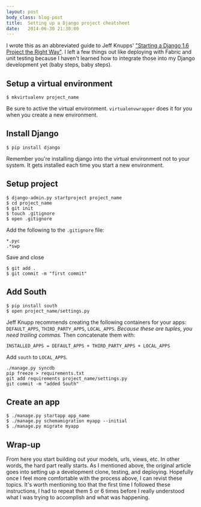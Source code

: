 ```yaml
---
layout: post
body_class: blog-post
title:  Setting up a Django project cheatsheet
date:   2014-06-30 21:30:00
---
```


I wrote this as an abbreviated guide to Jeff Knupps' ["Starting a Django 1.6 Project the Right Way"](http://www.jeffknupp.com/blog/2013/12/18/starting-a-django-16-project-the-right-way/). I left a few things out like deploying with Fabric and unit testing because I haven't learned how to integrate those into my Django development yet (baby steps, baby steps).

<!--more-->

## Setup a virtual environment

    $ mkvirtualenv project_name

Be sure to active the virtual environment. `virtualenvwrapper` does it for you when you create a new environment.

## Install Django

    $ pip install django

Remember you're installing django into the virtual environment not to your system. It gets installed each time you start a new environment.

## Setup project

    $ django-admin.py startproject project_name
    $ cd project_name
    $ git init
    $ touch .gitignore
    $ open .gitignore

Add the following to the `.gitignore` file:

    *.pyc
    .*swp

Save and close

    $ git add .
    $ git commit -m "first commit"

## Add South

    $ pip install south
    $ open project_name/settings.py

Jeff Knupp recommends creating the following containers for your apps: `DEFAULT_APPS`, `THIRD_PARTY_APPS`, `LOCAL_APPS`. *Because these are tuples, you need trailing commas.* Then concatenate them with:

    INSTALLED_APPS = DEFAULT_APPS + THIRD_PARTY_APPS + LOCAL_APPS

Add `south` to `LOCAL_APPS`.

    ./manage.py syncdb
    pip freeze > requirements.txt
    git add requirements project_name/settings.py
    git commit -m "added South"

## Create an app

    $ ./manage.py startapp app_name
    $ ./manage.py schemamigration myapp --initial
    $ ./manage.py migrate myapp

## Wrap-up

From here you start building out your models, urls, views, etc. In other words, the hard part really starts. As I mentioned above, the original article goes into setting up a development clone, testing, and deploying. Hopefully once I feel more comfortable with the process above, I can revist these topics. It's worth mentioning too that the first time I followed these instructions, I had to repeat them 5 or 6 times before I really understood what I was trying to accomplish and what was happening.